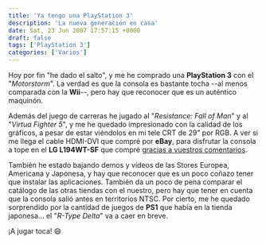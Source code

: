 ```yaml
---
title: 'Ya tengo una PlayStation 3'
description: 'La nueva generación en casa'
date: Sat, 23 Jun 2007 17:57:15 +0000
draft: false
tags: ['PlayStation 3']
categories: ['Varios']
---
```


Hoy por fin "he dado el salto", y me he comprado una **PlayStation 3** con el "_Motorstorm_". La verdad es que la consola es bastante tocha --al menos comparada con la **Wii**--, pero hay que reconocer que es un auténtico maquinón.

Además del juego de carreras he jugado al "_Resistance: Fall of Man_" y al "_Virtua Fighter 5_", y me he quedado impresionado con la calidad de los gráficos, a pesar de estar viéndolos en mi tele CRT de 29" por RGB. A ver si me llega el cable HDMI-DVI que compré por **eBay**, para disfrutar la consola a tope en el **LG L194WT-SF** que compré [gracias a vuestros comentarios](/dudas-al-comprar-un-monitor-tft-lcd/).

También he estado bajando demos y vídeos de las Stores Europea, Americana y Japonesa, y hay que reconocer que es un poco coñazo tener que instalar las aplicaciones. También da un poco de pena comparar el catálogo de las otras tiendas con el nuestro, pero hay que tener en cuenta que la consola salió antes en territorios NTSC. Por cierto, me he quedado sorprendido por la cantidad de juegos de **PS1** que había en la tienda japonesa... el "_R-Type Delta_" va a caer en breve.

¡A jugar toca! :smile: